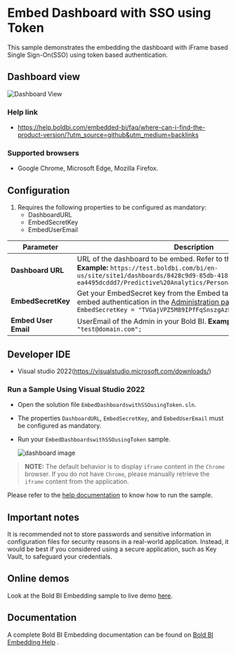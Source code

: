 # Embed Dashboard with SSO using Token

This sample demonstrates the embedding the dashboard with iFrame based Single Sign-On(SSO) using token based authentication.

## Dashboard view

![Dashboard View](https://github.com/boldbi/blazor-webassembly-sample/assets/91586758/9719d6e4-f0e0-4254-afc6-051489550eb6)

### Help link

* <https://help.boldbi.com/embedded-bi/faq/where-can-i-find-the-product-version/?utm_source=github&utm_medium=backlinks>

### Supported browsers
  
* Google Chrome, Microsoft Edge, Mozilla Firefox.

## Configuration

  1. Requires the following properties to be configured as mandatory:
      * DashboardURL
      * EmbedSecretKey
      * EmbedUserEmail

| **Parameter**       | **Description** |
|---------------------|-----------------|
| **Dashboard URL**   | URL of the dashboard to be embed. Refer to this [link](https://help.boldbi.com/working-with-dashboards/share-dashboards/get-dashboard-link?utm_source=github&utm_medium=backlinks) to get the URL. **Example:** `https://test.boldbi.com/bi/en-us/site/site1/dashboards/8428c9d9-85db-418c-b877-ea4495dcddd7/Predictive%20Analytics/Personal%20Expense%20Analysis` |
| **EmbedSecretKey**  | Get your EmbedSecret key from the Embed tab by enabling the Enable embed authentication in the [Administration page](https://help.boldbi.com/site-administration/embed-settings/#get-embed-secret-code?utm_source=github&utm_medium=backlinks). **Example:** `EmbedSecretKey = "TVGajVPZ5M89IPfFqSnszgAzN1d6Jbkd";` |
| **Embed User Email**| UserEmail of the Admin in your Bold BI. **Example:** `Embed_User_Email = "test@domain.com";` |

## Developer IDE

* Visual studio 2022(<https://visualstudio.microsoft.com/downloads/>)

### Run a Sample Using Visual Studio 2022

* Open the solution file `EmbedDashboardswithSSOusingToken.sln`.

* The properties `DashboardURL`, `EmbedSecretKey`, and `EmbedUserEmail` must be configured as mandatory.

* Run your `EmbedDashboardswithSSOusingToken` sample.

    ![dashboard image](https://github.com/boldbi/blazor-webassembly-sample/assets/91586758/9719d6e4-f0e0-4254-afc6-051489550eb6)

> **NOTE:** The default behavior is to display `iframe` content in the `Chrome` browser. If you do not have `Chrome`, please manually retrieve the `iframe` content from the application.

Please refer to the [help documentation](https://help.boldbi.com/embedding-options/iframe-embedding/embed-dashboards-with-sso-using-token/?utm_source=github&utm_medium=backlinks) to know how to run the sample.

## Important notes

It is recommended not to store passwords and sensitive information in configuration files for security reasons in a real-world application. Instead, it would be best if you considered using a secure application, such as Key Vault, to safeguard your credentials.

## Online demos

Look at the Bold BI Embedding sample to live demo [here](https://samples.boldbi.com/embed?utm_source=github&utm_medium=backlinks).

## Documentation

A complete Bold BI Embedding documentation can be found on [Bold BI Embedding Help](https://help.boldbi.com/embedding-options/iframe-embedding/?utm_source=github&utm_medium=backlinks) .
